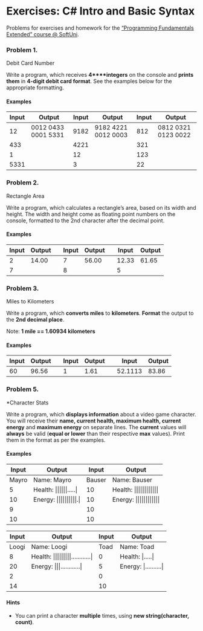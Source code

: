 # Exercises: C# Intro and Basic Syntax
Problems for exercises and homework for the
[“Programming
Fundamentals Extended” course @ SoftUni](https://softuni.bg/courses/programming-fundamentals).

### Problem 1.              
Debit Card Number

Write a program, which receives **4****integers** on the
console and **prints them** in **4-digit debit card format**. See the
examples below for the appropriate formatting.

#### Examples

 

| Input | Output              | Input | Output              | Input | Output              |
|-------|---------------------|-------|---------------------|-------|---------------------|
| 12    | 0012 0433 0001 5331 | 9182  | 9182 4221 0012 0003 | 812   | 0812 0321 0123 0022 |
| 433   |                     | 4221  |                     | 321   |                     |
| 1     |                     | 12    |                     | 123   |                     |
| 5331  |                     | 3     |                     | 22    |                     |


### Problem 2.	
Rectangle Area

Write a program, which calculates a rectangle’s area, based on its width and height. The width and height come as floating point numbers on the console, formatted to the 2nd character after the decimal point.

#### Examples
| Input | Output | | Input | Output | | Input   | Output |
|-------|--------|-|-------|--------|-|---------|--------|
| 2     | 14.00  | |7  	   | 56.00  | | 12.33   | 61.65  |
| 7     |        | |8  	   |        | | 5       |        |


### Problem 3.
Miles to Kilometers

Write a program, which **converts miles** to **kilometers**. **Format** the output to the **2nd decimal place**.

Note: **1 mile == 1.60934 kilometers**

#### Examples
| Input | Output | | Input | Output | | Input   | Output |
|-------|--------|-|-------|--------|-|---------|--------|
| 60    | 96.56  | |1  	   | 1.61   | | 52.1113 | 83.86  |

### Problem 5.
*Character Stats

Write a program, which **displays information** about a video game character. You will receive their **name, current health, maximum health, current energy** and **maximum energy** on separate lines. The **current** values will **always** be valid (**equal or lower** than their respective **max** values). Print them in the format as per the examples.

#### Examples
| Input | Output                              | Input  | Output                           |
|-------|-------------------------------------|--------|----------------------------------|
| Mayro | Name: Mayro                         | Bauser | Name: Bauser                     |
| 5     | Health: \|\|\|\|\|\|\.\.\.\.\.\|    | 10     | Health: \|\|\|\|\|\|\|\|\|\|\|\| |
| 10    | Energy: \|\|\|\|\|\|\|\|\|\|\.\|    | 10     | Energy: \|\|\|\|\|\|\|\|\|\|\|\| |
| 9     |                                     | 10     |                                  |
| 10    |                                     | 10     |                                  |

| Input | Output                                               | Input | Output                           |
|-------|------------------------------------------------------|-------|----------------------------------|
| Loogi | Name: Loogi                                          | Toad  | Name: Toad                       |
| 8     | Health: \|\|\|\|\|\|\|\|\|\.\.\.\.\.\.\.\.\.\.\.\.\| | 0     | Health: \|\.\.\.\.\.\|           |
| 20    | Energy: \|\|\|\.\.\.\.\.\.\.\.\.\.\.\.\|             | 5     | Energy: \|\.\.\.\.\.\.\.\.\.\.\| |
| 2     |                                                      | 0     |                                  |
| 14    |                                                      | 10    |                                  |

#### Hints
* You can print a character **multiple** times, using **new string(character, count)**.
